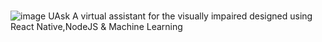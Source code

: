 #
![image](https://user-images.githubusercontent.com/62239826/117533299-abe46b80-b009-11eb-9135-61aeb37e446b.png)
UAsk
A virtual assistant for the visually impaired designed using React Native,NodeJS & Machine Learning 
